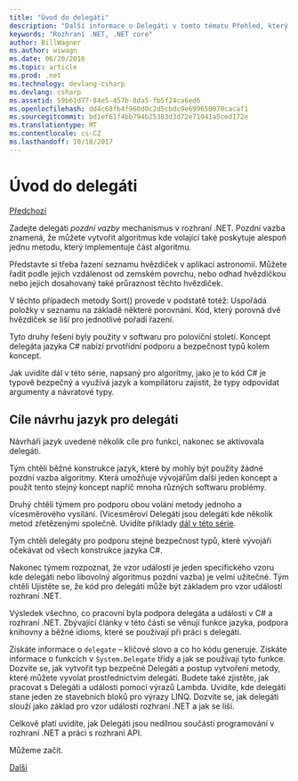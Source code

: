 ```yaml
---
title: "Úvod do delegáti"
description: "Další informace o Delegáti v tomto tématu Přehled, který uvádí základní koncepty a popisuje cíle návrhu jazyk pro delegáti."
keywords: "Rozhraní .NET, .NET core"
author: BillWagner
ms.author: wiwagn
ms.date: 06/20/2016
ms.topic: article
ms.prod: .net
ms.technology: devlang-csharp
ms.devlang: csharp
ms.assetid: 59b61d77-84e5-457b-8da5-fb5f24ca6ed6
ms.openlocfilehash: dd4c68fb4f960d0c2d5cbdc9e699650070cacaf1
ms.sourcegitcommit: bd1ef61f4bb794b25383d3d72e71041a5ced172e
ms.translationtype: MT
ms.contentlocale: cs-CZ
ms.lasthandoff: 10/18/2017
---
```

# <a name="introduction-to-delegates"></a>Úvod do delegáti

[Předchozí](delegates-events.md)

Zadejte delegáti *pozdní vazby* mechanismus v rozhraní .NET. Pozdní vazba znamená, že můžete vytvořit algoritmus kde volající také poskytuje alespoň jednu metodu, který implementuje část algoritmu.

Představte si třeba řazení seznamu hvězdiček v aplikaci astronomii.
Můžete řadit podle jejich vzdálenost od zemském povrchu, nebo odhad hvězdičkou nebo jejich dosahovaný také průraznost těchto hvězdiček.

V těchto případech metody Sort() provede v podstatě totéž: Uspořádá položky v seznamu na základě některé porovnání. Kód, který porovná dvě hvězdiček se liší pro jednotlivé pořadí řazení.

Tyto druhy řešení byly použity v softwaru pro poloviční století.
Koncept delegáta jazyka C# nabízí prvotřídní podporu a bezpečnost typů kolem koncept.

Jak uvidíte dál v této série, napsaný pro algoritmy, jako je to kód C# je typově bezpečný a využívá jazyk a kompilátoru zajistit, že typy odpovídat argumenty a návratové typy.

## <a name="language-design-goals-for-delegates"></a>Cíle návrhu jazyk pro delegáti

Návrháři jazyk uvedené několik cíle pro funkci, nakonec se aktivovala delegáti.

Tým chtěli běžné konstrukce jazyk, které by mohly být použity žádné pozdní vazba algoritmy. Která umožňuje vývojářům další jeden koncept a použít tento stejný koncept napříč mnoha různých softwaru problémy.

Druhý chtěli týmem pro podporu obou volání metody jednoho a vícesměrového vysílání. (Vícesměroví Delegáti jsou delegáti kde několik metod zřetězenými společně. Uvidíte příklady [dál v této série](delegate-class.md). 

Tým chtěli delegáty pro podporu stejné bezpečnost typů, které vývojáři očekávat od všech konstrukce jazyka C#. 

Nakonec týmem rozpoznat, že vzor událostí je jeden specifického vzoru kde delegáti nebo libovolný algoritmus pozdní vazba) je velmi užitečné. Tým chtěli Ujistěte se, že kód pro delegáti může být základem pro vzor událostí rozhraní .NET.

Výsledek všechno, co pracovní byla podpora delegáta a události v C# a rozhraní .NET. Zbývající články v této části se věnují funkce jazyka, podpora knihovny a běžné idioms, které se používají při práci s delegáti.

Získáte informace o `delegate` – klíčové slovo a co ho kódu generuje. Získáte informace o funkcích v `System.Delegate` třídy a jak se používají tyto funkce. Dozvíte se, jak vytvořit typ bezpečné Delegáti a postup vytvoření metody, které můžete vyvolat prostřednictvím delegáti. Budete také zjistěte, jak pracovat s Delegáti a události pomocí výrazů Lambda. Uvidíte, kde delegáti stane jeden ze stavebních bloků pro výrazy LINQ. Dozvíte se, jak delegáti slouží jako základ pro vzor událostí rozhraní .NET a jak se liší.

Celkově platí uvidíte, jak Delegáti jsou nedílnou součástí programování v rozhraní .NET a práci s rozhraní API.

Můžeme začít.

[Další](delegate-class.md)
